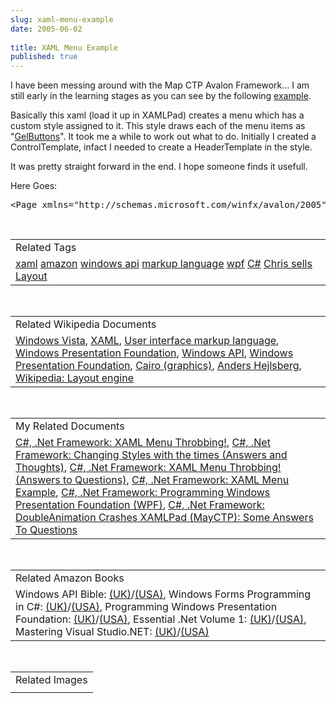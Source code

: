 ```yaml
---
slug: xaml-menu-example
date: 2005-06-02
 
title: XAML Menu Example
published: true
---
```

I have been messing around with the Map CTP Avalon Framework... I am still early in the learning stages as you can see by the following <a href="http://www.kinlan.co.uk/source_samples/MenuExample.xaml">example</a>.<p />Basically this xaml (load it up in XAMLPad) creates a menu which has a custom style assigned to it. This style draws each of the menu items as "<a href="http://www.designerslove.net/2005/06/gelbutton-custom-control.html/tag" rel="tag">GelButtons</a>". It took me a while to work out what to do. Initially I created a ControlTemplate, infact I needed to create a HeaderTemplate in the style.<p />It was pretty straight forward in the end. I hope someone finds it usefull.<p />Here Goes:<p /><div class="CodeRay">
  <div class="code"><pre>&lt;Page xmlns=&quot;http://schemas.microsoft.com/winfx/avalon/2005&quot;     xmlns:x=&quot;http://schemas.microsoft.com/winfx/xaml/2005&quot;&gt;    &lt;DockPanel&gt;        &lt;Border Background=&quot;SkyBlue&quot; BorderBrush=&quot;Black&quot;         BorderThickness=&quot;1&quot; DockPanel.Dock=&quot;Top&quot;&gt;            &lt;Menu Background=&quot;SkyBlue&quot;&gt;                &lt;MenuItem Header=&quot;Language&quot; &gt;                    &lt;MenuItem Header=&quot;English&quot;                                      Name=&quot;english&quot; /&gt;                    &lt;MenuItem Header=&quot;German&quot;                              Name=&quot;german&quot;  /&gt;                    &lt;MenuItem Header=&quot;Italian&quot;                              Name=&quot;italian&quot;/&gt;                &lt;/MenuItem&gt;            &lt;/Menu&gt;        &lt;/Border&gt;        &lt;Border Height=&quot;25&quot; Background=&quot;SkyBlue&quot;                BorderBrush=&quot;Black&quot; BorderThickness=&quot;1&quot;                 DockPanel.Dock=&quot;Top&quot;&gt;        &lt;/Border&gt;        &lt;Border Height=&quot;25&quot; Background=&quot;#ffff99&quot;             BorderBrush=&quot;Black&quot; BorderThickness=&quot;1&quot;             DockPanel.Dock=&quot;Bottom&quot;&gt;            &lt;TextBlock Foreground=&quot;black&quot;&gt;Dock = &quot;Bottom&quot;            &lt;/TextBlock&gt;        &lt;/Border&gt;        &lt;Border Width=&quot;200&quot; Background=&quot;PaleGreen&quot;             BorderBrush=&quot;Black&quot; BorderThickness=&quot;1&quot;             DockPanel.Dock=&quot;Left&quot;&gt;            &lt;TextBlock Foreground=&quot;black&quot;&gt;Dock = &quot;Left&quot;            &lt;/TextBlock&gt;        &lt;/Border&gt;        &lt;Border Background=&quot;White&quot; BorderBrush=&quot;Black&quot;                BorderThickness=&quot;1&quot;&gt;            &lt;TextFlow Background=&quot;LightSkyBlue&quot;                 Foreground=&quot;Black&quot;                 FontFamily=&quot;Palatino Linotype&quot;                 FontSize=&quot;14&quot;                 FontWeight=&quot;Normal&quot; TextAlignment=&quot;Left&quot;                 TextWrap=&quot;Wrap&quot;&gt;                &lt;Paragraph&gt;                    &lt;LineBreak/&gt;                &lt;/Paragraph&gt;            &lt;/TextFlow&gt;        &lt;/Border&gt;    &lt;/DockPanel&gt;    &lt;Page.Resources&gt;        &lt;Style TargetType=&quot;{x:Type MenuItem}&quot;             x:Key=&quot;{x:Type MenuItem}&quot; &gt;            &lt;Setter Property=&quot;HeaderTemplate&quot;&gt;                &lt;Setter.Value&gt;                    &lt;DataTemplate DataType=&quot;{x:Type MenuItem}&quot; &gt;                        &lt;Grid Width=&quot;{TemplateBinding Width}&quot;                             Height=&quot;{TemplateBinding Height}&quot; &gt;                            &lt;Rectangle x:Name=&quot;GelBackground&quot;                     Opacity=&quot;1&quot; RadiusX=&quot;9&quot; RadiusY=&quot;9&quot;                     Fill=&quot;{TemplateBinding ContentControl.Background}&quot;                      Stroke=&quot;VerticalGradient #cc000000 white &quot;                      StrokeThickness=&quot;1&quot;  /&gt;                            &lt;Rectangle x:Name=&quot;GelShine&quot;                                 Margin=&quot;4,3,4,0&quot;                                 VerticalAlignment=&quot;top&quot;                                 RadiusX=&quot;6&quot;                                 RadiusY=&quot;6&quot; Opacity=&quot;1&quot;                                 Fill=&quot;VerticalGradient                                     #ccffffff transparent&quot;                                 Stroke=&quot;transparent&quot;                                  Height=&quot;15px&quot; &gt;&lt;/Rectangle&gt;                            &lt;ContentPresenter                                  x:Name=&quot;GelButtonContentShadow&quot;                                 VerticalAlignment=&quot;center&quot;                                  HorizontalAlignment=&quot;center&quot;                                  Content=&quot;{TemplateBinding                                        ContentControl.Content}&quot;                                  Margin=&quot;15,5,15,5&quot;                                  TextBlock.Foreground=&quot;black&quot;                                  RenderTransform=&quot;translate 0 1&quot; /&gt;                            &lt;ContentPresenter                                 x:Name=&quot;GelButtonContentWhite&quot;                                 VerticalAlignment=&quot;center&quot;                                 HorizontalAlignment=&quot;center&quot;                                 Content=&quot;{TemplateBinding                                     ContentControl.Content}&quot;                                 Margin=&quot;15,5,15,5&quot;                                 TextBlock.Foreground=&quot;white&quot; /&gt;                        &lt;/Grid&gt;                        &lt;DataTemplate.Triggers&gt;                            &lt;Trigger Property=&quot;IsMouseOver&quot;                                 Value=&quot;True&quot;&gt;                                &lt;Setter Property=&quot;MenuItem.Background&quot;                                  Value=&quot;Red&quot;&gt;&lt;/Setter&gt;                            &lt;/Trigger&gt;                            &lt;Trigger Property=&quot;IsMouseOver&quot;                                 Value=&quot;False&quot;&gt;                                &lt;Setter Property=&quot;MenuItem.Background&quot;                                     Value=&quot;SkyBlue&quot;&gt;&lt;/Setter&gt;                            &lt;/Trigger&gt;                        &lt;/DataTemplate.Triggers&gt;                    &lt;/DataTemplate&gt;                &lt;/Setter.Value&gt;            &lt;/Setter&gt;        &lt;/Style&gt;    &lt;/Page.Resources&gt;&lt;/Page&gt;</pre></div>
</div>
<p /><br /><table class="TechnoratiHead TagHeader">
<tr><td>Related Tags</td></tr>
<tr class="Technorati"><td>
<a href="https://paul.kinlan.me/tags/xaml" class="Tag" rel="tag">xaml</a> <a href="https://paul.kinlan.me/tags/amazon" class="Tag" rel="tag">amazon</a> <a href="https://paul.kinlan.me/tags/windows%20api" class="Tag" rel="tag">windows api</a> <a href="https://paul.kinlan.me/tags/markup%20language" class="Tag" rel="tag">markup language</a> <a href="https://paul.kinlan.me/tags/wpf" class="Tag" rel="tag">wpf</a> <a href="https://paul.kinlan.me/tags/C%23" class="Tag" rel="tag">C#</a> <a href="https://paul.kinlan.me/tags/Chris%20sells" class="Tag" rel="tag">Chris sells</a> <a href="https://paul.kinlan.me/tags/Layout" class="Tag" rel="tag">Layout</a>
</td></tr>
</table><br /><table class="TechnoratiHead TagHeader">
<tr><td>Related Wikipedia Documents</td></tr>
<tr class="Technorati"><td>
<a href="http://en.wikipedia.org/wiki/Windows_Longhorn" class="Tag" rel="tag">Windows Vista</a>, <a href="http://en.wikipedia.org/wiki/XAML" class="Tag" rel="tag">XAML</a>, <a href="http://en.wikipedia.org/wiki/User_interface_markup_language" class="Tag" rel="tag">User interface markup language</a>, <a href="http://en.wikipedia.org/wiki/Avalon_(API)" class="Tag" rel="tag">Windows Presentation Foundation</a>, <a href="http://en.wikipedia.org/wiki/Windows_API" class="Tag" rel="tag">Windows API</a>, <a href="http://en.wikipedia.org/wiki/Windows_Presentation_Foundation" class="Tag" rel="tag">Windows Presentation Foundation</a>, <a href="http://en.wikipedia.org/wiki/Cairo_(graphics)" class="Tag" rel="tag">Cairo (graphics)</a>, <a href="http://en.wikipedia.org/wiki/Anders_Hejlsberg" class="Tag" rel="tag">Anders Hejlsberg</a>, <a href="http://en.wikipedia.org/wiki/Layout_engine" class="Tag" rel="tag">Wikipedia: Layout engine</a>
</td></tr>
</table><br /><table class="TechnoratiHead TagHeader">
<tr><td>My Related Documents</td></tr>
<tr class="Technorati"><td>
<a href="http://www.kinlan.co.uk/2005/06/xaml-menu-throbbing.html" class="Tag" rel="tag">C#, .Net Framework: XAML Menu Throbbing!</a>, <a href="http://www.kinlan.co.uk/2005/06/changing-styles-with-times-answers-and.html" class="Tag" rel="tag">C#, .Net Framework: Changing Styles with the times (Answers and Thoughts)</a>, <a href="http://www.kinlan.co.uk/2005/06/xaml-menu-throbbing-answers-to.html" class="Tag" rel="tag">C#, .Net Framework: XAML Menu Throbbing! (Answers to Questions)</a>, <a href="http://www.kinlan.co.uk/2005/06/xaml-menu-example.html" class="Tag" rel="tag">C#, .Net Framework: XAML Menu Example</a>, <a href="http://www.kinlan.co.uk/2005/11/programming-windows-presentation.html" class="Tag" rel="tag">C#, .Net Framework: Programming Windows Presentation Foundation (WPF)</a>, <a href="http://www.kinlan.co.uk/2005/06/doubleanimation-crashes-xamlpad-mayctp_10.html" class="Tag" rel="tag">C#, .Net Framework: DoubleAnimation Crashes XAMLPad (MayCTP): Some Answers To Questions</a>
</td></tr>
</table><br /><table class="TechnoratiHead TagHeader">
<tr><td>Related Amazon Books</td></tr>
<tr class="Technorati"><td>Windows API Bible: <a href="http://www.amazon.co.uk/exec/obidos/redirect?tag=cnetfra-21%26link_code=xm2%26camp=2025%26creative=165953%26path=http://www.amazon.co.uk/gp/redirect.html%253fASIN=1878739158%2526tag=cnetfra-21%2526lcode=xm2%2526cID=2025%2526ccmID=165953%2526location=/o/ASIN/1878739158%25253FSubscriptionId=0CM2PVF6VAHJQKW5G782" class="Tag" rel="tag">(UK)</a>/<a href="http://www.amazon.com/exec/obidos/redirect?tag=cnetfra-20%26link_code=xm2%26camp=2025%26creative=165953%26path=http://www.amazon.com/gp/redirect.html%253fASIN=1878739158%2526tag=cnetfra-20%2526lcode=xm2%2526cID=2025%2526ccmID=165953%2526location=/o/ASIN/1878739158%25253FSubscriptionId=0CM2PVF6VAHJQKW5G782" class="Tag" rel="tag">(USA)</a>, Windows Forms Programming in C#: <a href="http://www.amazon.co.uk/exec/obidos/redirect?tag=cnetfra-21%26link_code=xm2%26camp=2025%26creative=165953%26path=http://www.amazon.co.uk/gp/redirect.html%253fASIN=0321116208%2526tag=cnetfra-21%2526lcode=xm2%2526cID=2025%2526ccmID=165953%2526location=/o/ASIN/0321116208%25253FSubscriptionId=0CM2PVF6VAHJQKW5G782" class="Tag" rel="tag">(UK)</a>/<a href="http://www.amazon.com/exec/obidos/redirect?tag=cnetfra-20%26link_code=xm2%26camp=2025%26creative=165953%26path=http://www.amazon.com/gp/redirect.html%253fASIN=0321116208%2526tag=cnetfra-20%2526lcode=xm2%2526cID=2025%2526ccmID=165953%2526location=/o/ASIN/0321116208%25253FSubscriptionId=0CM2PVF6VAHJQKW5G782" class="Tag" rel="tag">(USA)</a>, Programming Windows Presentation Foundation: <a href="http://www.amazon.co.uk/exec/obidos/redirect?tag=cnetfra-21%26link_code=xm2%26camp=2025%26creative=165953%26path=http://www.amazon.co.uk/gp/redirect.html%253fASIN=0596101139%2526tag=cnetfra-21%2526lcode=xm2%2526cID=2025%2526ccmID=165953%2526location=/o/ASIN/0596101139%25253FSubscriptionId=0CM2PVF6VAHJQKW5G782" class="Tag" rel="tag">(UK)</a>/<a href="http://www.amazon.com/exec/obidos/redirect?tag=cnetfra-20%26link_code=xm2%26camp=2025%26creative=165953%26path=http://www.amazon.com/gp/redirect.html%253fASIN=0596101139%2526tag=cnetfra-20%2526lcode=xm2%2526cID=2025%2526ccmID=165953%2526location=/o/ASIN/0596101139%25253FSubscriptionId=0CM2PVF6VAHJQKW5G782" class="Tag" rel="tag">(USA)</a>, Essential .Net Volume 1: <a href="http://www.amazon.co.uk/exec/obidos/redirect?tag=cnetfra-21%26link_code=xm2%26camp=2025%26creative=165953%26path=http://www.amazon.co.uk/gp/redirect.html%253fASIN=0201734117%2526tag=cnetfra-21%2526lcode=xm2%2526cID=2025%2526ccmID=165953%2526location=/o/ASIN/0201734117%25253FSubscriptionId=0CM2PVF6VAHJQKW5G782" class="Tag" rel="tag">(UK)</a>/<a href="http://www.amazon.com/exec/obidos/redirect?tag=cnetfra-20%26link_code=xm2%26camp=2025%26creative=165953%26path=http://www.amazon.com/gp/redirect.html%253fASIN=0201734117%2526tag=cnetfra-20%2526lcode=xm2%2526cID=2025%2526ccmID=165953%2526location=/o/ASIN/0201734117%25253FSubscriptionId=0CM2PVF6VAHJQKW5G782" class="Tag" rel="tag">(USA)</a>, Mastering Visual Studio.NET: <a href="http://www.amazon.co.uk/exec/obidos/redirect?tag=cnetfra-21%26link_code=xm2%26camp=2025%26creative=165953%26path=http://www.amazon.co.uk/gp/redirect.html%253fASIN=0596003609%2526tag=cnetfra-21%2526lcode=xm2%2526cID=2025%2526ccmID=165953%2526location=/o/ASIN/0596003609%25253FSubscriptionId=0CM2PVF6VAHJQKW5G782" class="Tag" rel="tag">(UK)</a>/<a href="http://www.amazon.com/exec/obidos/redirect?tag=cnetfra-20%26link_code=xm2%26camp=2025%26creative=165953%26path=http://www.amazon.com/gp/redirect.html%253fASIN=0596003609%2526tag=cnetfra-20%2526lcode=xm2%2526cID=2025%2526ccmID=165953%2526location=/o/ASIN/0596003609%25253FSubscriptionId=0CM2PVF6VAHJQKW5G782" class="Tag" rel="tag">(USA)</a>
</td></tr>
</table><br /><table class="TechnoratiHead TagHeader">
<tr><td>Related Images</td></tr>
<tr class="Technorati"><td></td></tr>
</table><br />

